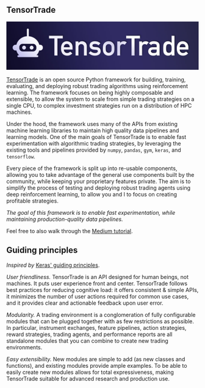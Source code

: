 ## TensorTrade

![Logo](_static/logo.jpg)

[TensorTrade](https://github.com/notadamking/tensortrade) is an open source Python framework for building, training, evaluating, and deploying robust trading algorithms using reinforcement learning. The framework focuses on being highly composable and extensible, to allow the system to scale from simple trading strategies on a single CPU, to complex investment strategies run on a distribution of HPC machines.

Under the hood, the framework uses many of the APIs from existing machine learning libraries to maintain high quality data pipelines and learning models. One of the main goals of TensorTrade is to enable fast experimentation with algorithmic trading strategies, by leveraging the existing tools and pipelines provided by `numpy`, `pandas`, `gym`, `keras`, and `tensorflow`.

Every piece of the framework is split up into re-usable components, allowing you to take advantage of the general use components built by the community, while keeping your proprietary features private. The aim is to simplify the process of testing and deploying robust trading agents using deep reinforcement learning, to allow you and I to focus on creating profitable strategies.

_The goal of this framework is to enable fast experimentation, while maintaining production-quality data pipelines._

Feel free to also walk through the [Medium tutorial](https://medium.com/@notadamking/trade-smarter-w-reinforcement-learning-a5e91163f315).

## Guiding principles

_Inspired by_ [Keras' guiding principles](https://github.com/keras-team/keras).

_User friendliness._ TensorTrade is an API designed for human beings, not machines. It puts user experience front and center. TensorTrade follows best practices for reducing cognitive load: it offers consistent & simple APIs, it minimizes the number of user actions required for common use cases, and it provides clear and actionable feedback upon user error.

_Modularity._ A trading environment is a conglomeration of fully configurable modules that can be plugged together with as few restrictions as possible. In particular, instrument exchanges, feature pipelines, action strategies, reward strategies, trading agents, and performance reports are all standalone modules that you can combine to create new trading environments.

_Easy extensibility._ New modules are simple to add (as new classes and functions), and existing modules provide ample examples. To be able to easily create new modules allows for total expressiveness, making TensorTrade suitable for advanced research and production use.
